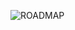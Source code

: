 
![ROADMAP](https://github.com/KHONapp/KHON-APP/assets/154311216/bf0d9b3d-b66a-4a7b-9060-1df557abd412)
